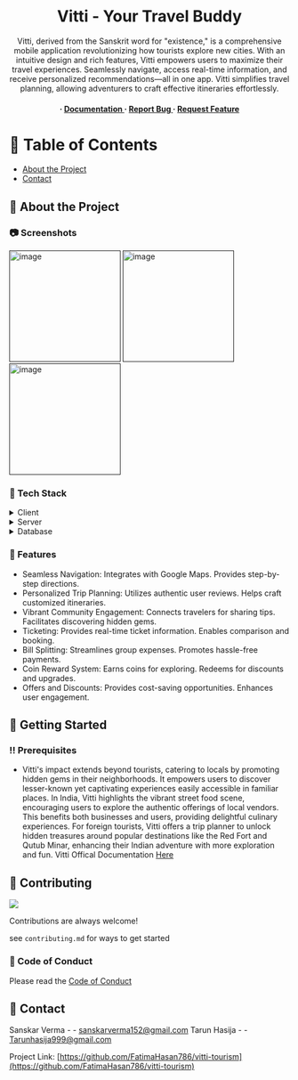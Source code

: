 <div align='center'>

<h1>Vitti - Your Travel Buddy</h1>
<p>Vitti, derived from the Sanskrit word for "existence," is a comprehensive mobile application revolutionizing how tourists explore new cities. With an intuitive design and rich features, Vitti empowers users to maximize their travel experiences. Seamlessly navigate, access real-time information, and receive personalized recommendations—all in one app. Vitti simplifies travel planning, allowing adventurers to craft effective itineraries effortlessly.</p>

<h4> <span> · </span> <a href="https://github.com/vipax808/vitti-tourism/blob/master/README.md"> Documentation </a> <span> · </span> <a href="https://github.com/vipax808/vitti-tourism/issues"> Report Bug </a> <span> · </span> <a href="https://github.com/vipax808/vitti-tourism/issues"> Request Feature </a> </h4>


</div>

# :notebook_with_decorative_cover: Table of Contents

- [About the Project](#star2-about-the-project)
- [Contact](#handshake-contact)


## :star2: About the Project

### :camera: Screenshots
<div align="left"> <a href=""><img src="https://github.com/FatimaHasan786/vitti-tourism/assets/142893203/fdc4ad70-116c-411e-9386-d91c017bff8f" alt='image' width='200'/></a> <a href=""><img src="https://github.com/FatimaHasan786/vitti-tourism/assets/142893203/a4a6883f-449b-4f8e-9509-03fd6f7687e4" alt='image' width='200'/></a> 
<a href=""><img src="https://github.com/FatimaHasan786/vitti-tourism/assets/142893203/866b0407-4cc7-47bb-abb7-3b15cfd8af56" alt='image' width='200'/></a>
</div>



### :space_invader: Tech Stack
<details> <summary>Client</summary> <ul>
<li><a href="">Flutter</a></li>
<li><a href="">React-js</a></li>
<li><a href="">Socket.io</a></li>
<li><a href="">Figma</a></li>
</ul> </details>
<details> <summary>Server</summary> <ul>
<li><a href="">Nodejs</a></li>
</ul> </details>
<details> <summary>Database</summary> <ul>
<li><a href="">MongoDb</a></li>
<li><a href="">Firebase</a></li>
</ul> </details>

### :dart: Features
- Seamless Navigation: Integrates with Google Maps. Provides step-by-step directions.
- Personalized Trip Planning: Utilizes authentic user reviews. Helps craft customized itineraries.
- Vibrant Community Engagement: Connects travelers for sharing tips. Facilitates discovering hidden gems.
- Ticketing: Provides real-time ticket information. Enables comparison and booking.
- Bill Splitting: Streamlines group expenses. Promotes hassle-free payments.
- Coin Reward System: Earns coins for exploring. Redeems for discounts and upgrades.
- Offers and Discounts: Provides cost-saving opportunities. Enhances user engagement.


## :toolbox: Getting Started

### :bangbang: Prerequisites

- Vitti's impact extends beyond tourists, catering to locals by promoting hidden gems in their neighborhoods. It empowers users to discover lesser-known yet captivating experiences easily accessible in familiar places. In India, Vitti highlights the vibrant street food scene, encouraging users to explore the authentic offerings of local vendors. This benefits both businesses and users, providing delightful culinary experiences. For foreign tourists, Vitti offers a trip planner to unlock hidden treasures around popular destinations like the Red Fort and Qutub Minar, enhancing their Indian adventure with more exploration and fun. Vitti Offical Documentation <a href="https://docs.google.com/document/d/1-_rVfU5fMHApiQcjD3g0apUCqRtvpNgA3b3O6jYG6n4/edit?usp=sharing"> Here</a>


## :wave: Contributing

<a href="https://github.com/FatimaHasan786/vitti-tourism/graphs/contributors"> <img src="https://contrib.rocks/image?repo=Louis3797/awesome-readme-template" /> </a>

Contributions are always welcome!

see `contributing.md` for ways to get started

### :scroll: Code of Conduct

Please read the [Code of Conduct](https://github.com/FatimaHasan786/vitti-tourism/blob/master/CODE_OF_CONDUCT.md)

## :handshake: Contact

Sanskar Verma - - sanskarverma152@gmail.com
Tarun Hasija  - - Tarunhasija999@gmail.com

Project Link: [https://github.com/FatimaHasan786/vitti-tourism](https://github.com/FatimaHasan786/vitti-tourism)
